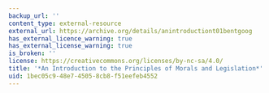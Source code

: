 ```yaml
---
backup_url: ''
content_type: external-resource
external_url: https://archive.org/details/anintroductiont01bentgoog
has_external_licence_warning: true
has_external_license_warning: true
is_broken: ''
license: https://creativecommons.org/licenses/by-nc-sa/4.0/
title: '*An Introduction to the Principles of Morals and Legislation*'
uid: 1bec05c9-48e7-4505-8cb8-f51eefeb4552
---
```

